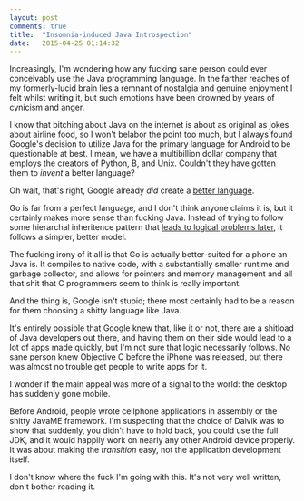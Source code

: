 ```yaml
---
layout: post
comments: true
title:  "Insomnia-induced Java Introspection"
date:   2015-04-25 01:14:32
---
```


Increasingly, I'm wondering how any fucking sane person could ever conceivably use the Java programming language. In the farther reaches of my formerly-lucid brain lies a remnant of nostalgia and genuine enjoyment I felt whilst writing it, but such emotions have been drowned by years of cynicism and anger. 

I know that bitching about Java on the internet is about as original as jokes about airline food, so I won't belabor the point too much, but I always found Google's decision to utilize Java for the primary language for Android to be questionable at best. I mean, we have a multibillion dollar company that employs the creators of Python, B, and Unix.  Couldn't they have gotten them to *invent* a better language?  

Oh wait, that's right, Google already *did* create a [better language](https://golang.org). 

Go is far from a perfect language, and I don't think anyone claims it is, but it certainly makes more sense than fucking Java.  Instead of trying to follow some hierarchal inheritence pattern that [leads to logical problems later](http://en.wikipedia.org/wiki/Circle-ellipse_problem), it follows a simpler, better model. 

The fucking irony of it all is that Go is actually better-suited for a phone an Java is.  It compiles to native code, with a substantially smaller runtime and garbage collector, and allows for pointers and memory management and all that shit that C programmers seem to think is really important.  

And the thing is, Google isn't stupid; there most certainly had to be a reason for them choosing a shitty language like Java. 

It's entirely possible that Google knew that, like it or not, there are a shitload of Java developers out there, and having them on their side would lead to a lot of apps made quickly, but I'm not sure that logic necessarily follows.  No sane person knew Objective C before the iPhone was released, but there was almost no trouble get people to write apps for it. 

I wonder if the main appeal was more of a signal to the world: the desktop has suddenly gone mobile.  

Before Android, people wrote cellphone applications in assembly or the shitty JavaME framework. I'm suspecting that the choice of Dalvik was to show that suddenly, you didn't have to hold back, you could use the full JDK, and it would happily work on nearly any other Android device properly.  It was about making the *transition* easy, not the application development itself. 

I don't know where the fuck I'm going with this.  It's not very well written, don't bother reading it. 
